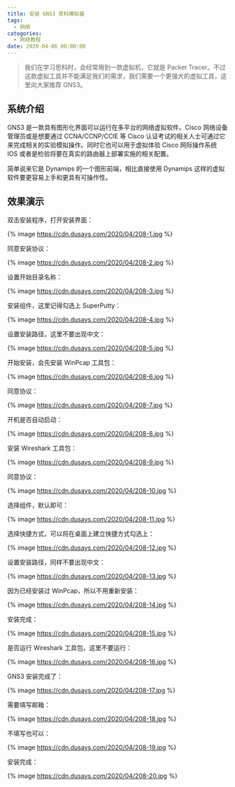 ```yaml
---
title: 安装 GNS3 思科模拟器
tags:
  - 网络
categories:
  - 网络教程
date: 2020-04-06 00:00:00
---
```


> 我们在学习思科时，会经常用到一款虚拟机，它就是 Packet Tracer。不过这款虚拟工具并不能满足我们的需求，我们需要一个更强大的虚拟工具，这里向大家推荐 GNS3。

<!-- more -->

## 系统介绍

GNS3 是一款具有图形化界面可以运行在多平台的网络虚拟软件。Cisco 网络设备管理员或是想要通过 CCNA/CCNP/CCIE 等 Cisco 认证考试的相关人士可通过它来完成相关的实验模拟操作。同时它也可以用于虚拟体验 Cisco 网际操作系统 IOS 或者是检验将要在真实的路由器上部署实施的相关配置。

简单说来它是 Dynamips 的一个图形前端，相比直接使用 Dynamips 这样的虚拟软件要更容易上手和更具有可操作性。

## 效果演示

双击安装程序，打开安装界面：

{% image https://cdn.dusays.com/2020/04/208-1.jpg %}

同意安装协议：

{% image https://cdn.dusays.com/2020/04/208-2.jpg %}

设置开始目录名称：

{% image https://cdn.dusays.com/2020/04/208-3.jpg %}

安装组件，这里记得勾选上 SuperPutty：

{% image https://cdn.dusays.com/2020/04/208-4.jpg %}

设置安装路径，这里不要出现中文：

{% image https://cdn.dusays.com/2020/04/208-5.jpg %}

开始安装，会先安装 WinPcap 工具包：

{% image https://cdn.dusays.com/2020/04/208-6.jpg %}

同意协议：

{% image https://cdn.dusays.com/2020/04/208-7.jpg %}

开机是否自动启动：

{% image https://cdn.dusays.com/2020/04/208-8.jpg %}

安装 Wireshark 工具包：

{% image https://cdn.dusays.com/2020/04/208-9.jpg %}

同意协议：

{% image https://cdn.dusays.com/2020/04/208-10.jpg %}

选择组件，默认即可：

{% image https://cdn.dusays.com/2020/04/208-11.jpg %}

选择快捷方式，可以将在桌面上建立快捷方式勾选上：

{% image https://cdn.dusays.com/2020/04/208-12.jpg %}

设置安装路径，同样不要出现中文：

{% image https://cdn.dusays.com/2020/04/208-13.jpg %}

因为已经安装过 WinPcap，所以不用重新安装：

{% image https://cdn.dusays.com/2020/04/208-14.jpg %}

安装完成：

{% image https://cdn.dusays.com/2020/04/208-15.jpg %}

是否运行 Wireshark 工具包，这里不要运行：

{% image https://cdn.dusays.com/2020/04/208-16.jpg %}

GNS3 安装完成了：

{% image https://cdn.dusays.com/2020/04/208-17.jpg %}

需要填写邮箱：

{% image https://cdn.dusays.com/2020/04/208-18.jpg %}

不填写也可以：

{% image https://cdn.dusays.com/2020/04/208-19.jpg %}

安装完成：

{% image https://cdn.dusays.com/2020/04/208-20.jpg %}